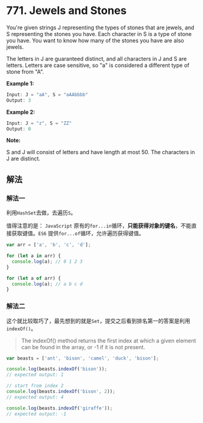 # 771. Jewels and Stones

You're given strings J representing the types of stones that are jewels, and S representing the stones you have.  Each character in S is a type of stone you have.  You want to know how many of the stones you have are also jewels.

The letters in J are guaranteed distinct, and all characters in J and S are letters. Letters are case sensitive, so "a" is considered a different type of stone from "A".

**Example 1:**

```js
Input: J = "aA", S = "aAAbbbb"
Output: 3
```

**Example 2:**

```js
Input: J = "z", S = "ZZ"
Output: 0
```

**Note:**

S and J will consist of letters and have length at most 50.
The characters in J are distinct.

## 解法

### 解法一

利用`HashSet`去做，去遍历`S`。

值得注意的是：
`JavaScript` 原有的`for...in`循环，**只能获得对象的键名**，不能直接获取键值。`ES6` 提供`for...of`循环，允许遍历获得键值。

```js
var arr = ['a', 'b', 'c', 'd'];

for (let a in arr) {
  console.log(a); // 0 1 2 3
}

for (let a of arr) {
  console.log(a); // a b c d
}
```

### 解法二

这个就比较取巧了，最先想到的就是`Set`，提交之后看到排名第一的答案是利用`indexOf()`。

> The indexOf() method returns the first index at which a given element can be found in the array, or -1 if it is not present.

```js
var beasts = ['ant', 'bison', 'camel', 'duck', 'bison'];

console.log(beasts.indexOf('bison'));
// expected output: 1

// start from index 2
console.log(beasts.indexOf('bison', 2));
// expected output: 4

console.log(beasts.indexOf('giraffe'));
// expected output: -1

```
